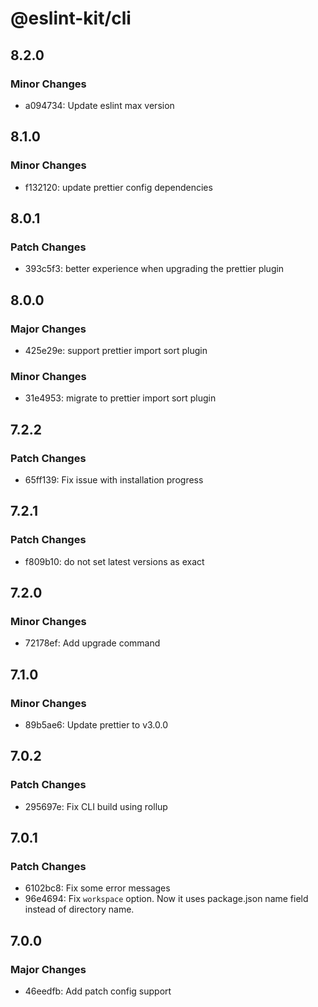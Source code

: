 # @eslint-kit/cli

## 8.2.0

### Minor Changes

- a094734: Update eslint max version

## 8.1.0

### Minor Changes

- f132120: update prettier config dependencies

## 8.0.1

### Patch Changes

- 393c5f3: better experience when upgrading the prettier plugin

## 8.0.0

### Major Changes

- 425e29e: support prettier import sort plugin

### Minor Changes

- 31e4953: migrate to prettier import sort plugin

## 7.2.2

### Patch Changes

- 65ff139: Fix issue with installation progress

## 7.2.1

### Patch Changes

- f809b10: do not set latest versions as exact

## 7.2.0

### Minor Changes

- 72178ef: Add upgrade command

## 7.1.0

### Minor Changes

- 89b5ae6: Update prettier to v3.0.0

## 7.0.2

### Patch Changes

- 295697e: Fix CLI build using rollup

## 7.0.1

### Patch Changes

- 6102bc8: Fix some error messages
- 96e4694: Fix `workspace` option. Now it uses package.json name field instead of directory name.

## 7.0.0

### Major Changes

- 46eedfb: Add patch config support
